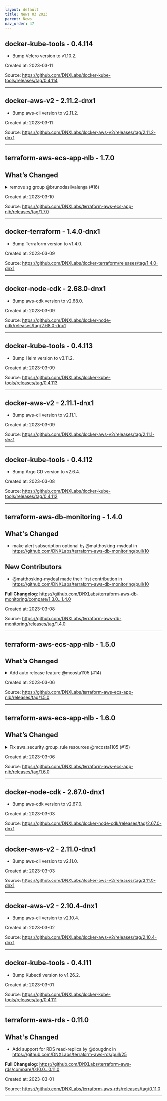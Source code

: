 ```yaml
---
layout: default
title: News 03 2023
parent: News
nav_order: 47
---
```




## docker-kube-tools - 0.4.114
- Bump Velero version to v1.10.2.

Created at: 2023-03-11

<!-- TODO: Include source link to the version tag -->
Source: https://github.com/DNXLabs/docker-kube-tools/releases/tag/0.4.114

---


## docker-aws-v2 - 2.11.2-dnx1
- Bump aws-cli version to v2.11.2.

Created at: 2023-03-11

<!-- TODO: Include source link to the version tag -->
Source: https://github.com/DNXLabs/docker-aws-v2/releases/tag/2.11.2-dnx1

---


## terraform-aws-ecs-app-nlb - 1.7.0
## What’s Changed
<details>
  <summary>remove sg group @brunodasilvalenga (#16)</summary>
  Describe the big picture of your changes here to communicate to the maintainers why we should accept this pull request. If it fixes a bug or resolves a feature request, be sure to link to that issue.

## Types of changes

What types of changes does your code introduce to <repo_name>?
_Put an `x` in the boxes that apply_

- [ ] Bugfix (non-breaking change which fixes an issue)
- [ ] New feature (non-breaking change which adds functionality)
- [ ] Breaking change (fix or feature that would cause existing functionality to not work as expected)
- [ ] Documentation Update (if none of the other choices apply)

## Checklist

_Put an `x` in the boxes that apply. You can also fill these out after creating the PR. If you're unsure about any of them, don't hesitate to ask. We're here to help! This is simply a reminder of what we are going to look for before merging your code._

- [ ] I have read the CONTRIBUTING.md doc.
- [ ] I have added necessary documentation (if appropriate).
- [ ] Any dependent changes have been merged and published in downstream modules.

## Further comments

If this is a relatively large or complex change, kick off the discussion by explaining why you chose the solution you did and what alternatives you considered, etc...
</details>


Created at: 2023-03-10

<!-- TODO: Include source link to the version tag -->
Source: https://github.com/DNXLabs/terraform-aws-ecs-app-nlb/releases/tag/1.7.0

---


## docker-terraform - 1.4.0-dnx1
- Bump Terraform version to v1.4.0.

Created at: 2023-03-09

<!-- TODO: Include source link to the version tag -->
Source: https://github.com/DNXLabs/docker-terraform/releases/tag/1.4.0-dnx1

---


## docker-node-cdk - 2.68.0-dnx1
- Bump aws-cdk version to v2.68.0.

Created at: 2023-03-09

<!-- TODO: Include source link to the version tag -->
Source: https://github.com/DNXLabs/docker-node-cdk/releases/tag/2.68.0-dnx1

---


## docker-kube-tools - 0.4.113
- Bump Helm version to v3.11.2.

Created at: 2023-03-09

<!-- TODO: Include source link to the version tag -->
Source: https://github.com/DNXLabs/docker-kube-tools/releases/tag/0.4.113

---


## docker-aws-v2 - 2.11.1-dnx1
- Bump aws-cli version to v2.11.1.

Created at: 2023-03-09

<!-- TODO: Include source link to the version tag -->
Source: https://github.com/DNXLabs/docker-aws-v2/releases/tag/2.11.1-dnx1

---


## docker-kube-tools - 0.4.112
- Bump Argo CD version to v2.6.4.

Created at: 2023-03-08

<!-- TODO: Include source link to the version tag -->
Source: https://github.com/DNXLabs/docker-kube-tools/releases/tag/0.4.112

---


## terraform-aws-db-monitoring - 1.4.0
## What's Changed
* make alert subscription optional by @matthosking-mydeal in https://github.com/DNXLabs/terraform-aws-db-monitoring/pull/10

## New Contributors
* @matthosking-mydeal made their first contribution in https://github.com/DNXLabs/terraform-aws-db-monitoring/pull/10

**Full Changelog**: https://github.com/DNXLabs/terraform-aws-db-monitoring/compare/1.3.0...1.4.0

Created at: 2023-03-08

<!-- TODO: Include source link to the version tag -->
Source: https://github.com/DNXLabs/terraform-aws-db-monitoring/releases/tag/1.4.0

---


## terraform-aws-ecs-app-nlb - 1.5.0
## What’s Changed
<details>
  <summary>Add auto release feature @mcosta1105 (#14)</summary>
  Added the auto release feature to the repo.

## Types of changes

What types of changes does your code introduce to <repo_name>?
_Put an `x` in the boxes that apply_

- [ ] Bugfix (non-breaking change which fixes an issue)
- [x] New feature (non-breaking change which adds functionality)
- [ ] Breaking change (fix or feature that would cause existing functionality to not work as expected)
- [ ] Documentation Update (if none of the other choices applies)

## Checklist

_Put an `x` in the boxes that apply. You can also fill these out after creating the PR. If you're unsure about any of them, don't hesitate to ask. We're here to help! This is simply a reminder of what we are going to look for before merging your code._

- [x] I have read the CONTRIBUTING.md doc.
- [x] I have added the necessary documentation (if appropriate).
- [x] Any dependent changes have been merged and published in downstream modules.

## Further comments

If this is a relatively large or complex change, kick off the discussion by explaining why you chose the solution you did and what alternatives you considered, etc...
</details>


Created at: 2023-03-06

<!-- TODO: Include source link to the version tag -->
Source: https://github.com/DNXLabs/terraform-aws-ecs-app-nlb/releases/tag/1.5.0

---


## terraform-aws-ecs-app-nlb - 1.6.0
## What’s Changed
<details>
  <summary>Fix aws_security_group_rule resources @mcosta1105 (#15)</summary>
  ## Types of changes

What types of changes does your code introduce to <repo_name>?
_Put an `x` in the boxes that apply_

- [x] Bugfix (non-breaking change which fixes an issue)
- [ ] New feature (non-breaking change which adds functionality)
- [ ] Breaking change (fix or feature that would cause existing functionality to not work as expected)
- [ ] Documentation Update (if none of the other choices applies)

## Checklist

_Put an `x` in the boxes that apply. You can also fill these out after creating the PR. If you're unsure about any of them, don't hesitate to ask. We're here to help! This is simply a reminder of what we are going to look for before merging your code._

- [x] I have read the CONTRIBUTING.md doc.
- [x] I have added the necessary documentation (if appropriate).
- [x] Any dependent changes have been merged and published in downstream modules.

## Further comments

If this is a relatively large or complex change, kick off the discussion by explaining why you chose the solution you did and what alternatives you considered, etc...
</details>


Created at: 2023-03-06

<!-- TODO: Include source link to the version tag -->
Source: https://github.com/DNXLabs/terraform-aws-ecs-app-nlb/releases/tag/1.6.0

---


## docker-node-cdk - 2.67.0-dnx1
- Bump aws-cdk version to v2.67.0.

Created at: 2023-03-03

<!-- TODO: Include source link to the version tag -->
Source: https://github.com/DNXLabs/docker-node-cdk/releases/tag/2.67.0-dnx1

---


## docker-aws-v2 - 2.11.0-dnx1
- Bump aws-cli version to v2.11.0.

Created at: 2023-03-03

<!-- TODO: Include source link to the version tag -->
Source: https://github.com/DNXLabs/docker-aws-v2/releases/tag/2.11.0-dnx1

---


## docker-aws-v2 - 2.10.4-dnx1
- Bump aws-cli version to v2.10.4.

Created at: 2023-03-02

<!-- TODO: Include source link to the version tag -->
Source: https://github.com/DNXLabs/docker-aws-v2/releases/tag/2.10.4-dnx1

---


## docker-kube-tools - 0.4.111
- Bump Kubectl version to v1.26.2.

Created at: 2023-03-01

<!-- TODO: Include source link to the version tag -->
Source: https://github.com/DNXLabs/docker-kube-tools/releases/tag/0.4.111

---


## terraform-aws-rds - 0.11.0
## What's Changed
* Add support for RDS read-replica by @dougdnx in https://github.com/DNXLabs/terraform-aws-rds/pull/25


**Full Changelog**: https://github.com/DNXLabs/terraform-aws-rds/compare/0.10.0...0.11.0

Created at: 2023-03-01

<!-- TODO: Include source link to the version tag -->
Source: https://github.com/DNXLabs/terraform-aws-rds/releases/tag/0.11.0

---


